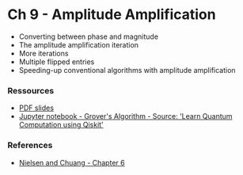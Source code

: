 # Ch 9 - Amplitude Amplification
- Converting between phase and magnitude
- The amplitude amplification iteration
- More iterations
- Multiple flipped entries
- Speeding-up conventional algorithms with amplitude amplification

### Ressources

- [PDF slides]()
- [Jupyter notebook - Grover's Algorithm - Source: 'Learn Quantum Computation using Qiskit'](https://github.com/bfedrici-phd/QC-2020-CPE/blob/master/Ch9/grover.ipynb)

### References
- [Nielsen and Chuang - Chapter 6](http://mmrc.amss.cas.cn/tlb/201702/W020170224608149940643.pdf)
